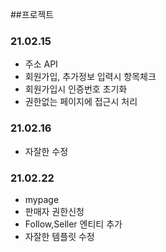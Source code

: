 ##프로젝트
### 21.02.15
- 주소 API
- 회원가입, 추가정보 입력시 항목체크
- 회원가입시 인증번호 초기화
- 권한없는 페이지에 접근시 처리

### 21.02.16
- 자잘한 수정

### 21.02.22
- mypage
- 판매자 권한신청
- Follow,Seller 엔티티 추가
- 자잘한 템플릿 수정

